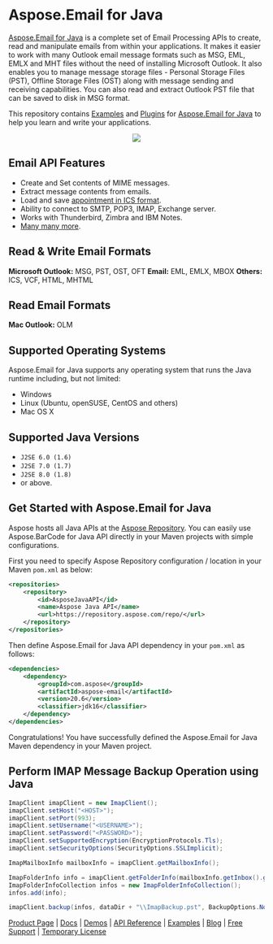 # Aspose.Email for Java

[Aspose.Email for Java](https://products.aspose.com/email/java) is a complete set of Email Processing APIs to create, read and manipulate emails from within your applications. It makes it easier to work with many Outlook email message formats such as MSG, EML, EMLX and MHT files without the need of installing Microsoft Outlook. It also enables you to manage message storage files - Personal Storage Files (PST), Offline Storage Files (OST) along with message sending and receiving capabilities. You can also read and extract Outlook PST file that can be saved to disk in MSG format.

This repository contains [Examples](Examples) and [Plugins](Plugins) for [Aspose.Email for Java](https://products.aspose.com/email/java) to help you learn and write your applications.

<p align="center">
  <a title="Download complete Aspose.Email for Java source code" href="https://github.com/asposeemail/Aspose_Email_Java/archive/master.zip">
    <img src="http://i.imgur.com/hwNhrGZ.png" />
  </a>
</p>

## Email API Features

- Create and Set contents of MIME messages.
- Extract message contents from emails.
- Load and save [appointment in ICS format](https://docs.aspose.com/display/emailjava/Working+with+Appointments#WorkingwithAppointments-LoadandSaveAppointmentinICSFormat).
- Ability to connect to SMTP, POP3, IMAP, Exchange server.
- Works with Thunderbird, Zimbra and IBM Notes.
- [Many many more](https://docs.aspose.com/display/emailjava/Developer+Guide).

## Read & Write Email Formats

**Microsoft Outlook:** MSG, PST, OST, OFT
**Email:** EML, EMLX, MBOX
**Others:** ICS, VCF, HTML, MHTML

## Read Email Formats

**Mac Outlook:** OLM

## Supported Operating Systems

Aspose.Email for Java supports any operating system that runs the Java runtime including, but not limited:

- Windows
- Linux (Ubuntu, openSUSE, CentOS and others)
- Mac OS X

## Supported Java Versions

- `J2SE 6.0 (1.6)`
- `J2SE 7.0 (1.7)`
- `J2SE 8.0 (1.8)`
- or above.

## Get Started with Aspose.Email for Java

Aspose hosts all Java APIs at the [Aspose Repository](https://repository.aspose.com/webapp/#/artifacts/browse/tree/General/repo/com/aspose/aspose-email). You can easily use Aspose.BarCode for Java API directly in your Maven projects with simple configurations.

First you need to specify Aspose Repository configuration / location in your Maven `pom.xml` as below:

```xml
<repositories>
    <repository>
        <id>AsposeJavaAPI</id>
        <name>Aspose Java API</name>
        <url>https://repository.aspose.com/repo/</url>
    </repository>
</repositories>
```

Then define Aspose.Email for Java API dependency in your `pom.xml` as follows:

```xml
<dependencies>
    <dependency>
        <groupId>com.aspose</groupId>
        <artifactId>aspose-email</artifactId>
        <version>20.6</version>
        <classifier>jdk16</classifier>
    </dependency>
</dependencies>
```

Congratulations! You have successfully defined the Aspose.Email for Java Maven dependency in your Maven project.

## Perform IMAP Message Backup Operation using Java

```java
ImapClient imapClient = new ImapClient();
imapClient.setHost("<HOST>");
imapClient.setPort(993);
imapClient.setUsername("<USERNAME>");
imapClient.setPassword("<PASSWORD>");
imapClient.setSupportedEncryption(EncryptionProtocols.Tls);
imapClient.setSecurityOptions(SecurityOptions.SSLImplicit);

ImapMailboxInfo mailboxInfo = imapClient.getMailboxInfo();

ImapFolderInfo info = imapClient.getFolderInfo(mailboxInfo.getInbox().getName());
ImapFolderInfoCollection infos = new ImapFolderInfoCollection();
infos.add(info);

imapClient.backup(infos, dataDir + "\\ImapBackup.pst", BackupOptions.None);
```

[Product Page](https://products.aspose.com/email/java) | [Docs](https://docs.aspose.com/display/emailjava/Home) | [Demos](https://products.aspose.app/email/family) | [API Reference](https://docs.aspose.com/display/emailjava/Home) | [Examples](https://github.com/aspose-email/Aspose.Email-for-Java) | [Blog](https://blog.aspose.com/category/email/) | [Free Support](https://forum.aspose.com/c/email) | [Temporary License](https://purchase.aspose.com/temporary-license)
